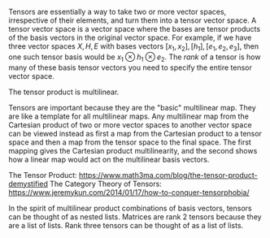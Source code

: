 Tensors are essentially a way to take two or more vector spaces, irrespective of their elements, and turn them into a tensor vector space. A tensor vector space is a vector space where the bases are tensor products of the basis vectors in the original vector space. For example, if we have three vector spaces $X,H,E$ with bases vectors $[x_{1},x_{2}], [h_{1}], [e_{1},e_{2},e_{3}]$, then one such tensor basis would be $x_{1} \otimes h_{1} \otimes e_{2}$. The *rank* of a tensor is how many of these basis tensor vectors you need to specify the entire tensor vector space. 

The tensor product is multilinear.

Tensors are important because they are the "basic" multilinear map. They are like a template for all multilinear maps. Any multilinear map from the Cartesian product of two or more vector spaces to another vector space can be viewed instead as first a map from the Cartesian product to a tensor space and then a map from the tensor space to the final space. The first mapping gives the Cartesian product multilinearity, and the second shows how a linear map would act on the multilinear basis vectors.

The Tensor Product: https://www.math3ma.com/blog/the-tensor-product-demystified
The Category Theory of Tensors: https://www.jeremykun.com/2014/01/17/how-to-conquer-tensorphobia/

In the spirit of multilinear product combinations of basis vectors, tensors can be thought of as nested lists. Matrices are rank 2 tensors because they are a list of lists. Rank three tensors can be thought of as a list of lists. 